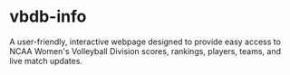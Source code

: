 # vbdb-info

A user-friendly, interactive webpage designed to provide easy access to NCAA Women's Volleyball Division scores, rankings, players, teams, and live match updates.

